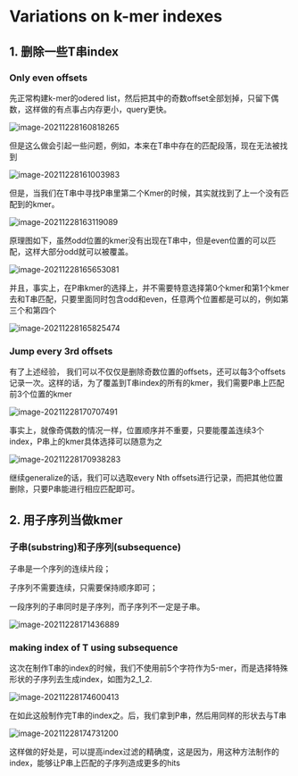 # Variations on k-mer indexes

## 1. 删除一些T串index

###  Only even offsets

先正常构建k-mer的odered list，然后把其中的奇数offset全部划掉，只留下偶数，这样做的有点事占内存更小，query更快。

![image-20211228160818265](https://gitee.com/joy_thestraydog/typora/raw/master/img/image-20211228160818265.png)

但是这么做会引起一些问题，例如，本来在T串中存在的匹配段落，现在无法被找到

![image-20211228161003983](https://gitee.com/joy_thestraydog/typora/raw/master/img/image-20211228161003983.png)

但是，当我们在T串中寻找P串里第二个Kmer的时候，其实就找到了上一个没有匹配到的kmer。

![image-20211228163119089](https://gitee.com/joy_thestraydog/typora/raw/master/img/image-20211228163119089.png)

原理图如下，虽然odd位置的kmer没有出现在T串中，但是even位置的可以匹配，这样大部分odd就可以被覆盖。

![image-20211228165653081](https://gitee.com/joy_thestraydog/typora/raw/master/img/image-20211228165653081.png)

并且，事实上，在P串kmer的选择上，并不需要特意选择第0个kmer和第1个kmer去和T串匹配，只要里面同时包含odd和even，任意两个位置都是可以的，例如第三个和第四个

![image-20211228165825474](https://gitee.com/joy_thestraydog/typora/raw/master/img/image-20211228165825474.png)

### Jump every 3rd offsets

有了上述经验， 我们可以不仅仅是删除奇数位置的offsets，还可以每3个offsets记录一次。这样的话，为了覆盖到T串index的所有的kmer，我们需要P串上匹配前3个位置的kmer

![image-20211228170707491](https://gitee.com/joy_thestraydog/typora/raw/master/img/image-20211228170707491.png)

事实上，就像奇偶数的情况一样，位置顺序并不重要，只要能覆盖连续3个index，P串上的kmer具体选择可以随意为之

![image-20211228170938283](https://gitee.com/joy_thestraydog/typora/raw/master/img/image-20211228170938283.png)

继续generalize的话，我们可以选取every Nth offsets进行记录，而把其他位置删除，只要P串能进行相应匹配即可。

## 2. 用子序列当做kmer

### 子串(substring)和子序列(subsequence)

子串是一个序列的连续片段；

子序列不需要连续，只需要保持顺序即可；

一段序列的子串同时是子序列，而子序列不一定是子串。

![image-20211228171436889](https://gitee.com/joy_thestraydog/typora/raw/master/img/image-20211228171436889.png)

### making index of T using subsequence

这次在制作T串的index的时候，我们不使用前5个字符作为5-mer，而是选择特殊形状的子序列去生成index，如图为2_1_2.

![image-20211228174600413](https://gitee.com/joy_thestraydog/typora/raw/master/img/image-20211228174600413.png)

在如此这般制作完T串的index之。后，我们拿到P串，然后用同样的形状去与T串

![image-20211228174731200](https://gitee.com/joy_thestraydog/typora/raw/master/img/image-20211228174731200.png)

这样做的好处是，可以提高index过滤的精确度，这是因为，用这种方法制作的index，能够让P串上匹配的子序列造成更多的hits

